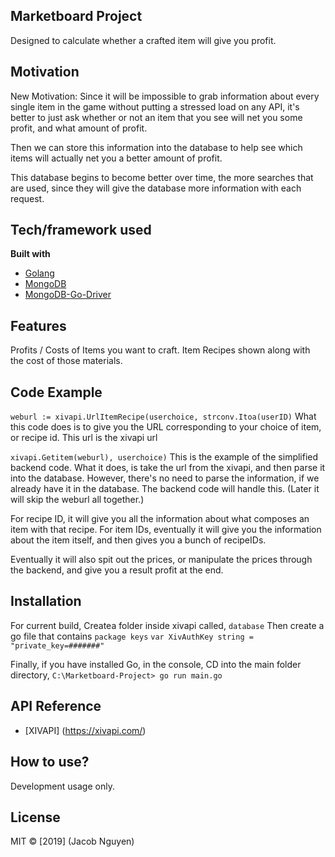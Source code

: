 ## Marketboard Project
Designed to calculate whether a crafted item will give you profit.

## Motivation
New Motivation: Since it will be impossible to grab information about every single item in the game without putting a stressed load on any API,
it's better to just ask whether or not an item that you see will net you some profit, and what amount of profit.

Then we can store this information into the database to help see which items will actually net you a better amount of profit.

This database begins to become better over time, the more searches that are used, since they will give the database more information with each request.



## Tech/framework used
<b>Built with</b>
- [Golang](https://golang.org/)
- [MongoDB](https://www.mongodb.com/)
- [MongoDB-Go-Driver](https://github.com/mongodb/mongo-go-driver)

## Features
Profits / Costs of Items you want to craft.
Item Recipes shown along with the cost of those materials.

## Code Example
`weburl := xivapi.UrlItemRecipe(userchoice, strconv.Itoa(userID)`
What this code does is to give you the URL corresponding to your choice of item, or recipe id. This url is the xivapi url

`xivapi.Getitem(weburl), userchoice)`
This is the example of the simplified backend code.
What it does, is take the url from the xivapi, and then parse it into the database.
However, there's no need to parse the information, if we already have it in the database. The backend code will handle this. (Later it will skip the weburl all together.)

For recipe ID, it will give you all the information about what composes an item with that recipe.
For item IDs, eventually it will give you the information about the item itself, and then gives you a bunch of recipeIDs.

Eventually it will also spit out the prices, or manipulate the prices through the backend, and give you a result profit at the end.

## Installation
For current build,
Createa folder inside xivapi called,
    `database`
Then create a go file that contains
`package keys`
`var XivAuthKey string = "private_key=#######"`

Finally, if you have installed Go, in the console, CD into the main folder directory,
`C:\Marketboard-Project> go run main.go`

## API Reference
- [XIVAPI] (https://xivapi.com/)

## How to use?
Development usage only.

## License
MIT © [2019] (Jacob Nguyen)